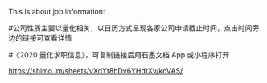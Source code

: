 This is about job information:

#公司性质主要以量化相关，以日历方式呈现各家公司申请截止时间，点击时间旁边的链接可查看详情

#《2020 量化求职信息》，可复制链接后用石墨文档 App 或小程序打开

https://shimo.im/sheets/vXdYt8hDv6YHdtXv/knVAS/ 
